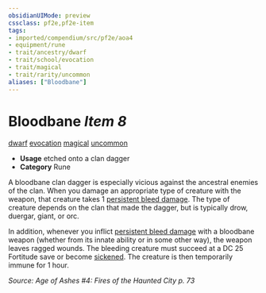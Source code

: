 ```yaml
---
obsidianUIMode: preview
cssclass: pf2e,pf2e-item
tags:
- imported/compendium/src/pf2e/aoa4
- equipment/rune
- trait/ancestry/dwarf
- trait/school/evocation
- trait/magical
- trait/rarity/uncommon
aliases: ["Bloodbane"]
---
```

# Bloodbane *Item 8*  
[dwarf](dwarf.md)  [evocation](evocation.md)  [magical](magical.md)  [uncommon](uncommon.md)  

- **Usage** etched onto a clan dagger
- **Category** Rune

A bloodbane clan dagger is especially vicious against the ancestral enemies of the clan. When you damage an appropriate type of creature with the weapon, that creature takes 1 [persistent bleed damage](conditions.md#Persistent%20Damage). The type of creature depends on the clan that made the dagger, but is typically drow, duergar, giant, or orc.

In addition, whenever you inflict [persistent bleed damage](conditions.md#Persistent%20Damage) with a bloodbane weapon (whether from its innate ability or in some other way), the weapon leaves ragged wounds. The bleeding creature must succeed at a DC 25 Fortitude save or become [sickened](conditions.md#Sickened). The creature is then temporarily immune for 1 hour.

*Source: Age of Ashes #4: Fires of the Haunted City p. 73*